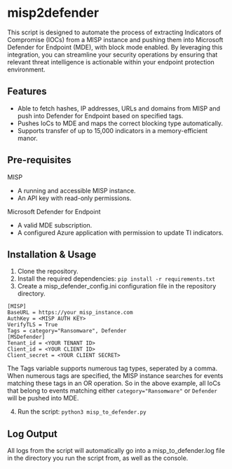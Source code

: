 # misp2defender
This script is designed to automate the process of extracting Indicators of Compromise (IOCs) from a MISP instance and pushing them into Microsoft Defender for Endpoint (MDE), with block mode enabled. By leveraging this integration, you can streamline your security operations by ensuring that relevant threat intelligence is actionable within your endpoint protection environment.

## Features
* Able to fetch hashes, IP addresses, URLs and domains from MISP and push into Defender for Endpoint based on specified tags.
* Pushes IoCs to MDE and maps the correct blocking type automatically. 
* Supports transfer of up to 15,000 indicators in a memory-efficient manor.

## Pre-requisites

MISP
* A running and accessible MISP instance.
* An API key with read-only permissions.

Microsoft Defender for Endpoint
* A valid MDE subscription.
* A configured Azure application with permission to update TI indicators.

## Installation & Usage

1. Clone the repository.
2. Install the required dependencies: ``` pip install -r requirements.txt ```
3. Create a misp_defender_config.ini configuration file in the repository directory.
```
[MISP]
BaseURL = https://your_misp_instance.com
AuthKey = <MISP AUTH KEY>
VerifyTLS = True
Tags = category="Ransomware", Defender 
[MSDefender]
Tenant_id = <YOUR TENANT ID>
Client_id = <YOUR CLIENT ID>
Client_secret = <YOUR CLIENT SECRET>
```
The Tags variable supports numerous tag types, seperated by a comma. When numerous tags are specified, the MISP instance searches for events matching these tags in an OR operation. So in the above example, all IoCs that belong to events matching either ```category="Ransomware"``` or ```Defender``` will be pushed into MDE.

4. Run the script: ``` python3 misp_to_defender.py ```

## Log Output
All logs from the script will automatically go into a misp_to_defender.log file in the directory you run the script from, as well as the console.


